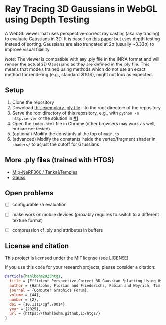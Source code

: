 # Ray Tracing 3D Gaussians in WebGL using Depth Testing

A WebGL viewer that uses perspective-correct ray casting (aka ray tracing) to evaluate Gaussians in 3D.
It is based on [this paper](https://fhahlbohm.github.io/htgs/) but uses depth testing instead of sorting.
Gaussians are also truncated at 2σ (usually ~3.33σ) to improve visual fidelity.

*Note:* The viewer is compatible with any .ply file in the INRIA format and will render the actual 3D Gaussians as they are defined in the .ply file.
This means that models trained using methods which do not use an exact method for rendering (e.g., standard 3DGS), might not look as expected.


## Setup
1. Clone the repository
2. Download [this exemplary .ply file](https://cloud.tu-braunschweig.de/s/Z2d7RKS9Y6kTQNz) into the root directory of the repository
3. Serve the root directory of this repository, e.g., with `python -m http.server` or the solution in [#1](https://github.com/fhahlbohm/depthtested-gaussian-raytracing-webgl/issues/1)
4. Open the `index.html` file in Chrome (other browsers may work as well, but are not tested)
5. (optional) Modify the constants at the top of `main.js`
6. (advanced) Modify the constants inside the vertex/fragment shader in `shaders/` to adjust the cutoff for Gaussians


## More .ply files (trained with HTGS)

- [Mip-NeRF360 / Tanks&Temples](https://cloud.tu-braunschweig.de/s/d3waK4P6TxAGASP)
- [Gauss](https://cloud.tu-braunschweig.de/s/bCdnKQ8Bsz9ombw)


## Open problems

- [ ] configurable sh evaluation
- [ ] make work on mobile devices (probably requires to switch to a different texture format)
- [ ] compression of .ply and attributes in buffers


## License and citation

This project is licensed under the MIT license (see [LICENSE](LICENSE)).

If you use this code for your research projects, please consider a citation:
```bibtex
@article{hahlbohm2025htgs,
  title = {Efficient Perspective-Correct 3D Gaussian Splatting Using Hybrid Transparency}, 
  author = {Hahlbohm, Florian and Friederichs, Fabian and Weyrich, Tim and Franke, Linus and Kappel, Moritz and Castillo, Susana and Stamminger, Marc and Eisemann, Martin and Magnor, Marcus},
  journal = {Computer Graphics Forum},
  volume = {44},
  number = {2},
  doi = {10.1111/cgf.70014},
  year = {2025},
  url = {https://fhahlbohm.github.io/htgs/}
}
```
